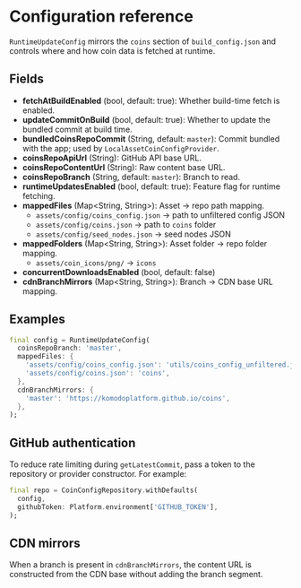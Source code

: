 # Configuration reference

`RuntimeUpdateConfig` mirrors the `coins` section of `build_config.json` and
controls where and how coin data is fetched at runtime.

## Fields

- **fetchAtBuildEnabled** (bool, default: true): Whether build-time fetch is
  enabled.
- **updateCommitOnBuild** (bool, default: true): Whether to update the bundled
  commit at build time.
- **bundledCoinsRepoCommit** (String, default: `master`): Commit bundled with
  the app; used by `LocalAssetCoinConfigProvider`.
- **coinsRepoApiUrl** (String): GitHub API base URL.
- **coinsRepoContentUrl** (String): Raw content base URL.
- **coinsRepoBranch** (String, default: `master`): Branch to read.
- **runtimeUpdatesEnabled** (bool, default: true): Feature flag for runtime
  fetching.
- **mappedFiles** (Map<String, String>): Asset → repo path mapping.
  - `assets/config/coins_config.json` → path to unfiltered config JSON
  - `assets/config/coins.json` → path to `coins` folder
  - `assets/config/seed_nodes.json` → seed nodes JSON
- **mappedFolders** (Map<String, String>): Asset folder → repo folder mapping.
  - `assets/coin_icons/png/` → `icons`
- **concurrentDownloadsEnabled** (bool, default: false)
- **cdnBranchMirrors** (Map<String, String>): Branch → CDN base URL mapping.

## Examples

```dart
final config = RuntimeUpdateConfig(
  coinsRepoBranch: 'master',
  mappedFiles: {
    'assets/config/coins_config.json': 'utils/coins_config_unfiltered.json',
    'assets/config/coins.json': 'coins',
  },
  cdnBranchMirrors: {
    'master': 'https://komodoplatform.github.io/coins',
  },
);
```

## GitHub authentication

To reduce rate limiting during `getLatestCommit`, pass a token to the
repository or provider constructor. For example:

```dart
final repo = CoinConfigRepository.withDefaults(
  config,
  githubToken: Platform.environment['GITHUB_TOKEN'],
);
```

## CDN mirrors

When a branch is present in `cdnBranchMirrors`, the content URL is constructed
from the CDN base without adding the branch segment.
